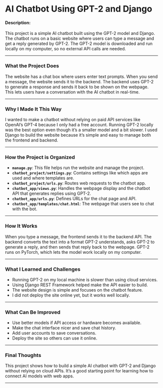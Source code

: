 # AI Chatbot Using GPT-2 and Django

#### Description:

This project is a simple AI chatbot built using the GPT-2 model and Django. The chatbot runs on a basic website where users can type a message and get a reply generated by GPT-2. The GPT-2 model is downloaded and run locally on my computer, so no external API calls are needed.

---

### What the Project Does

The website has a chat box where users enter text prompts. When you send a message, the website sends it to the backend. The backend uses GPT-2 to generate a response and sends it back to be shown on the webpage. This lets users have a conversation with the AI chatbot in real-time.

---

### Why I Made It This Way

I wanted to make a chatbot without relying on paid API services like OpenAI’s GPT-4 because I only had a free account. Running GPT-2 locally was the best option even though it’s a smaller model and a bit slower. I used Django to build the website because it’s simple and easy to manage both the frontend and backend.

---

### How the Project is Organized

- **`manage.py`**: This file helps run the website and manage the project.
- **`chatbot_project/settings.py`**: Contains settings like which apps are used and where templates are.
- **`chatbot_project/urls.py`**: Routes web requests to the chatbot app.
- **`chatbot_app/views.py`**: Handles the webpage display and the chatbot API that generates replies using GPT-2.
- **`chatbot_app/urls.py`**: Defines URLs for the chat page and API.
- **`chatbot_app/templates/chat.html`**: The webpage that users see to chat with the bot.

---

### How It Works

When you type a message, the frontend sends it to the backend API. The backend converts the text into a format GPT-2 understands, asks GPT-2 to generate a reply, and then sends that reply back to the webpage. GPT-2 runs on PyTorch, which lets the model work locally on my computer.

---

### What I Learned and Challenges

- Running GPT-2 on my local machine is slower than using cloud services.
- Using Django REST Framework helped make the API easier to build.
- The website design is simple and focuses on the chatbot feature.
- I did not deploy the site online yet, but it works well locally.

---

### What Can Be Improved

- Use better models if API access or hardware becomes available.
- Make the chat interface nicer and save chat history.
- Add user accounts to save conversations.
- Deploy the site so others can use it online.

---

### Final Thoughts

This project shows how to build a simple AI chatbot with GPT-2 and Django without relying on cloud APIs. It’s a good starting point for learning how to connect AI models with web apps.

---
